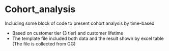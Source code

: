 # Cohort_analysis
Including some block of code to present cohort analysis by time-based
 - Based on customer tier (3 tier) and customer lifetime
 - The template file included both data and the result shown by excel table (The file is collected from GG)
